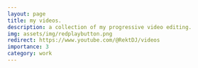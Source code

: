 ```yaml
---
layout: page
title: my videos.
description: a collection of my progressive video editing.
img: assets/img/redplaybutton.png
redirect: https://www.youtube.com/@RektDJ/videos
importance: 3
category: work
---
```

